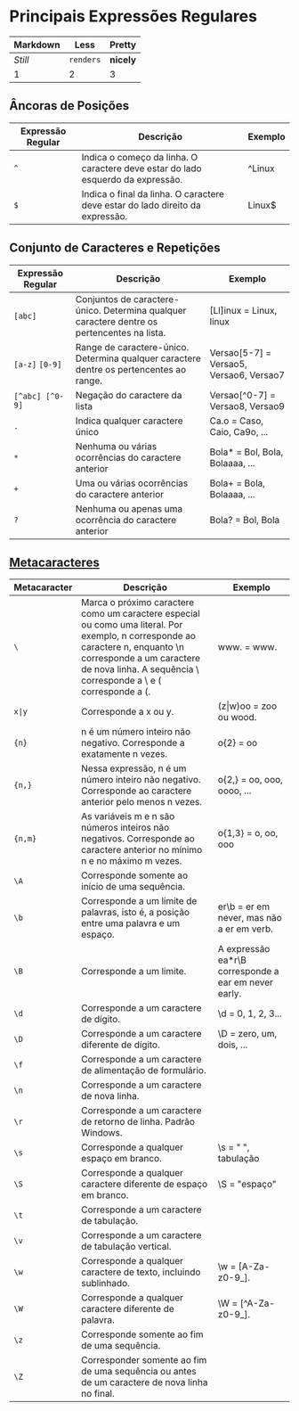 # Principais Expressões Regulares

Markdown | Less | Pretty
--- | --- | ---
*Still* | `renders` | **nicely**
1 | 2 | 3

## Âncoras de Posições

Expressão Regular | Descrição | Exemplo
--- | --- | ---
`^` | Indica o começo da linha. O caractere deve estar do lado esquerdo da expressão. | ^Linux
`$` | Indica o final da linha. O caractere deve estar do lado direito da expressão. | Linux$

## Conjunto de Caracteres e Repetições

Expressão Regular | Descrição | Exemplo
--- | --- | ---
`[abc]` | Conjuntos de caractere-único. Determina qualquer caractere dentre os pertencentes na lista. | [Ll]inux = Linux, linux
`[a-z]` `[0-9]` | Range de caractere-único. Determina qualquer caractere dentre os pertencentes ao range. | Versao[5-7] = Versao5, Versao6, Versao7
`[^abc] [^0-9]` | Negação do caractere da lista | Versao[^0-7] = Versao8, Versao9
`.` | Indica qualquer caractere único | Ca.o = Caso, Caio, Ca9o, ...
`*` | Nenhuma ou várias ocorrências do caractere anterior | Bola* = Bol, Bola, Bolaaaa, ...
`+` | Uma ou várias ocorrências do caractere anterior | Bola+ = Bola, Bolaaaa, ...
`?` | Nenhuma ou apenas uma ocorrência do caractere anterior | Bola? = Bol, Bola


## [Metacaracteres](https://www.ibm.com/support/knowledgecenter/pt-br/SSSH5A_9.0.1/com.ibm.rational.clearquest.schema.ec.doc/topics/sch_pkgs/r_emp_regexpmetachars.htm)

Metacaracter | Descrição | Exemplo
--- | --- | ---
`\` | Marca o próximo caractere como um caractere especial ou como uma literal. Por exemplo, n corresponde ao caractere n, enquanto \n corresponde a um caractere de nova linha. A sequência \\ corresponde a \ e \( corresponde a (. | www\. = www.
`x\|y` | Corresponde a x ou y. | (z\|w)oo = zoo ou wood.
`{n}` | n é um número inteiro não negativo. Corresponde a exatamente n vezes. | o{2} = oo
`{n,}` | Nessa expressão, n é um número inteiro não negativo. Corresponde ao caractere anterior pelo menos n vezes. | o{2,} = oo, ooo, oooo, ...
`{n,m}` | As variáveis m e n são números inteiros não negativos. Corresponde ao caractere anterior no mínimo n e no máximo m vezes. | o{1,3} = o, oo, ooo
`\A` | Corresponde somente ao início de uma sequência. |
`\b` | Corresponde a um limite de palavras, isto é, a posição entre uma palavra e um espaço. | er\b  =  er em never, mas não a er em verb.
`\B` | Corresponde a um limite. | A expressão ea\*r\B corresponde a ear em never early.
`\d` | Corresponde a um caractere de dígito. | \d = 0, 1, 2, 3...
`\D` | Corresponde a um caractere diferente de dígito. | \D = zero, um, dois, ...
`\f` | Corresponde a um caractere de alimentação de formulário. |
`\n` | Corresponde a um caractere de nova linha. |
`\r` | Corresponde a um caractere de retorno de linha. Padrão Windows.
`\s` | Corresponde a qualquer espaço em branco. | \s = " ", tabulação
`\S` | Corresponde a qualquer caractere diferente de espaço em branco. | \S = "espaço"
`\t` | Corresponde a um caractere de tabulação. |
`\v` | Corresponde a um caractere de tabulação vertical. |
`\w` | Corresponde a qualquer caractere de texto, incluindo sublinhado. | \w = [A-Za-z0-9_].
`\W` | Corresponde a qualquer caractere diferente de palavra. | \W =  [^A-Za-z0-9_].
`\z` | Corresponde somente ao fim de uma sequência. |
`\Z` | Corresponder somente ao fim de uma sequência ou antes de um caractere de nova linha no final. |

